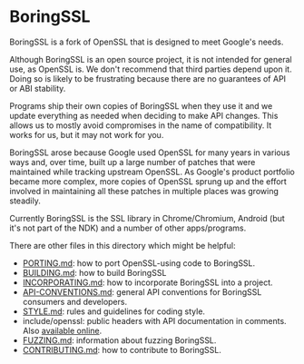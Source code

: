 # BoringSSL

BoringSSL is a fork of OpenSSL that is designed to meet Google's needs.

Although BoringSSL is an open source project, it is not intended for general
use, as OpenSSL is. We don't recommend that third parties depend upon it. Doing
so is likely to be frustrating because there are no guarantees of API or ABI
stability.

Programs ship their own copies of BoringSSL when they use it and we update
everything as needed when deciding to make API changes. This allows us to
mostly avoid compromises in the name of compatibility. It works for us, but it
may not work for you.

BoringSSL arose because Google used OpenSSL for many years in various ways and,
over time, built up a large number of patches that were maintained while
tracking upstream OpenSSL. As Google's product portfolio became more complex,
more copies of OpenSSL sprung up and the effort involved in maintaining all
these patches in multiple places was growing steadily.

Currently BoringSSL is the SSL library in Chrome/Chromium, Android (but it's
not part of the NDK) and a number of other apps/programs.

There are other files in this directory which might be helpful:

  * [PORTING.md](/PORTING.md): how to port OpenSSL-using code to BoringSSL.
  * [BUILDING.md](/BUILDING.md): how to build BoringSSL
  * [INCORPORATING.md](/INCORPORATING.md): how to incorporate BoringSSL into a project.
  * [API-CONVENTIONS.md](/API-CONVENTIONS.md): general API conventions for BoringSSL consumers and developers.
  * [STYLE.md](/STYLE.md): rules and guidelines for coding style.
  * include/openssl: public headers with API documentation in comments. Also [available online](https://commondatastorage.googleapis.com/chromium-boringssl-docs/headers.html).
  * [FUZZING.md](/FUZZING.md): information about fuzzing BoringSSL.
  * [CONTRIBUTING.md](/CONTRIBUTING.md): how to contribute to BoringSSL.
